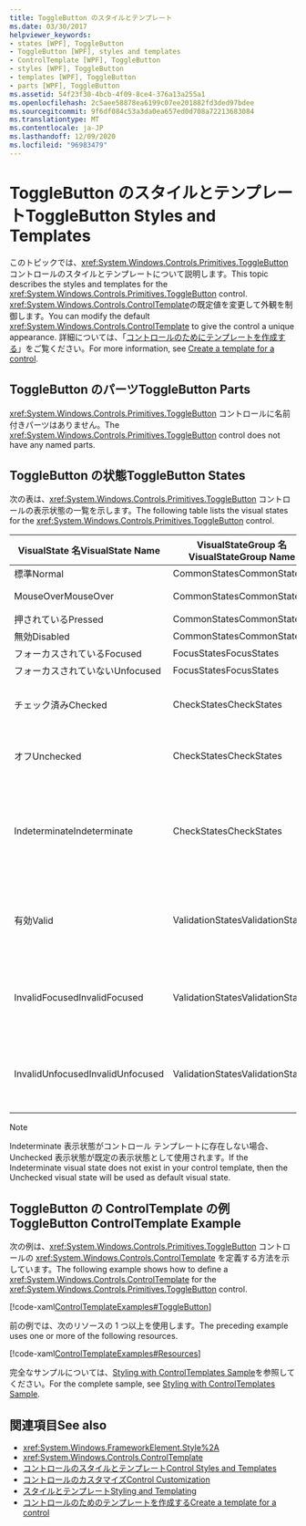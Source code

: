 ```yaml
---
title: ToggleButton のスタイルとテンプレート
ms.date: 03/30/2017
helpviewer_keywords:
- states [WPF], ToggleButton
- ToggleButton [WPF], styles and templates
- ControlTemplate [WPF], ToggleButton
- styles [WPF], ToggleButton
- templates [WPF], ToggleButton
- parts [WPF], ToggleButton
ms.assetid: 54f23f30-4bcb-4f09-8ce4-376a13a255a1
ms.openlocfilehash: 2c5aee58878ea6199c07ee201882fd3ded97bdee
ms.sourcegitcommit: 9f6df084c53a3da0ea657ed0d708a72213683084
ms.translationtype: MT
ms.contentlocale: ja-JP
ms.lasthandoff: 12/09/2020
ms.locfileid: "96983479"
---
```

# <a name="togglebutton-styles-and-templates"></a><span data-ttu-id="c4fe1-102">ToggleButton のスタイルとテンプレート</span><span class="sxs-lookup"><span data-stu-id="c4fe1-102">ToggleButton Styles and Templates</span></span>

<span data-ttu-id="c4fe1-103">このトピックでは、<xref:System.Windows.Controls.Primitives.ToggleButton> コントロールのスタイルとテンプレートについて説明します。</span><span class="sxs-lookup"><span data-stu-id="c4fe1-103">This topic describes the styles and templates for the <xref:System.Windows.Controls.Primitives.ToggleButton> control.</span></span> <span data-ttu-id="c4fe1-104"><xref:System.Windows.Controls.ControlTemplate>の既定値を変更して外観を制御します。</span><span class="sxs-lookup"><span data-stu-id="c4fe1-104">You can modify the default <xref:System.Windows.Controls.ControlTemplate> to give the control a unique appearance.</span></span> <span data-ttu-id="c4fe1-105">詳細については、「[コントロールのためにテンプレートを作成する](/dotnet/desktop-wpf/themes/how-to-create-apply-template)」をご覧ください。</span><span class="sxs-lookup"><span data-stu-id="c4fe1-105">For more information, see [Create a template for a control](/dotnet/desktop-wpf/themes/how-to-create-apply-template).</span></span>

## <a name="togglebutton-parts"></a><span data-ttu-id="c4fe1-106">ToggleButton のパーツ</span><span class="sxs-lookup"><span data-stu-id="c4fe1-106">ToggleButton Parts</span></span>

<span data-ttu-id="c4fe1-107"><xref:System.Windows.Controls.Primitives.ToggleButton> コントロールに名前付きパーツはありません。</span><span class="sxs-lookup"><span data-stu-id="c4fe1-107">The <xref:System.Windows.Controls.Primitives.ToggleButton> control does not have any named parts.</span></span>

## <a name="togglebutton-states"></a><span data-ttu-id="c4fe1-108">ToggleButton の状態</span><span class="sxs-lookup"><span data-stu-id="c4fe1-108">ToggleButton States</span></span>

<span data-ttu-id="c4fe1-109">次の表は、<xref:System.Windows.Controls.Primitives.ToggleButton> コントロールの表示状態の一覧を示します。</span><span class="sxs-lookup"><span data-stu-id="c4fe1-109">The following table lists the visual states for the <xref:System.Windows.Controls.Primitives.ToggleButton> control.</span></span>

|<span data-ttu-id="c4fe1-110">VisualState 名</span><span class="sxs-lookup"><span data-stu-id="c4fe1-110">VisualState Name</span></span>|<span data-ttu-id="c4fe1-111">VisualStateGroup 名</span><span class="sxs-lookup"><span data-stu-id="c4fe1-111">VisualStateGroup Name</span></span>|<span data-ttu-id="c4fe1-112">説明</span><span class="sxs-lookup"><span data-stu-id="c4fe1-112">Description</span></span>|
|-|-|-|
|<span data-ttu-id="c4fe1-113">標準</span><span class="sxs-lookup"><span data-stu-id="c4fe1-113">Normal</span></span>|<span data-ttu-id="c4fe1-114">CommonStates</span><span class="sxs-lookup"><span data-stu-id="c4fe1-114">CommonStates</span></span>|<span data-ttu-id="c4fe1-115">既定の状態です。</span><span class="sxs-lookup"><span data-stu-id="c4fe1-115">The default state.</span></span>|
|<span data-ttu-id="c4fe1-116">MouseOver</span><span class="sxs-lookup"><span data-stu-id="c4fe1-116">MouseOver</span></span>|<span data-ttu-id="c4fe1-117">CommonStates</span><span class="sxs-lookup"><span data-stu-id="c4fe1-117">CommonStates</span></span>|<span data-ttu-id="c4fe1-118">マウス ポインターがコントロール上に配置されています。</span><span class="sxs-lookup"><span data-stu-id="c4fe1-118">The mouse pointer is positioned over the control.</span></span>|
|<span data-ttu-id="c4fe1-119">押されている</span><span class="sxs-lookup"><span data-stu-id="c4fe1-119">Pressed</span></span>|<span data-ttu-id="c4fe1-120">CommonStates</span><span class="sxs-lookup"><span data-stu-id="c4fe1-120">CommonStates</span></span>|<span data-ttu-id="c4fe1-121">コントロールが押されています。</span><span class="sxs-lookup"><span data-stu-id="c4fe1-121">The control is pressed.</span></span>|
|<span data-ttu-id="c4fe1-122">無効</span><span class="sxs-lookup"><span data-stu-id="c4fe1-122">Disabled</span></span>|<span data-ttu-id="c4fe1-123">CommonStates</span><span class="sxs-lookup"><span data-stu-id="c4fe1-123">CommonStates</span></span>|<span data-ttu-id="c4fe1-124">コントロールが無効になっています。</span><span class="sxs-lookup"><span data-stu-id="c4fe1-124">The control is disabled.</span></span>|
|<span data-ttu-id="c4fe1-125">フォーカスされている</span><span class="sxs-lookup"><span data-stu-id="c4fe1-125">Focused</span></span>|<span data-ttu-id="c4fe1-126">FocusStates</span><span class="sxs-lookup"><span data-stu-id="c4fe1-126">FocusStates</span></span>|<span data-ttu-id="c4fe1-127">コントロールにフォーカスがあります。</span><span class="sxs-lookup"><span data-stu-id="c4fe1-127">The control has focus.</span></span>|
|<span data-ttu-id="c4fe1-128">フォーカスされていない</span><span class="sxs-lookup"><span data-stu-id="c4fe1-128">Unfocused</span></span>|<span data-ttu-id="c4fe1-129">FocusStates</span><span class="sxs-lookup"><span data-stu-id="c4fe1-129">FocusStates</span></span>|<span data-ttu-id="c4fe1-130">コントロールにフォーカスがありません。</span><span class="sxs-lookup"><span data-stu-id="c4fe1-130">The control does not have focus.</span></span>|
|<span data-ttu-id="c4fe1-131">チェック済み</span><span class="sxs-lookup"><span data-stu-id="c4fe1-131">Checked</span></span>|<span data-ttu-id="c4fe1-132">CheckStates</span><span class="sxs-lookup"><span data-stu-id="c4fe1-132">CheckStates</span></span>|<span data-ttu-id="c4fe1-133"><xref:System.Windows.Controls.Primitives.ToggleButton.IsChecked%2A> が `true`です。</span><span class="sxs-lookup"><span data-stu-id="c4fe1-133"><xref:System.Windows.Controls.Primitives.ToggleButton.IsChecked%2A> is `true`.</span></span>|
|<span data-ttu-id="c4fe1-134">オフ</span><span class="sxs-lookup"><span data-stu-id="c4fe1-134">Unchecked</span></span>|<span data-ttu-id="c4fe1-135">CheckStates</span><span class="sxs-lookup"><span data-stu-id="c4fe1-135">CheckStates</span></span>|<span data-ttu-id="c4fe1-136"><xref:System.Windows.Controls.Primitives.ToggleButton.IsChecked%2A> が `false`です。</span><span class="sxs-lookup"><span data-stu-id="c4fe1-136"><xref:System.Windows.Controls.Primitives.ToggleButton.IsChecked%2A> is `false`.</span></span>|
|<span data-ttu-id="c4fe1-137">Indeterminate</span><span class="sxs-lookup"><span data-stu-id="c4fe1-137">Indeterminate</span></span>|<span data-ttu-id="c4fe1-138">CheckStates</span><span class="sxs-lookup"><span data-stu-id="c4fe1-138">CheckStates</span></span>|<span data-ttu-id="c4fe1-139"><xref:System.Windows.Controls.Primitives.ToggleButton.IsThreeState%2A> が `true` で、<xref:System.Windows.Controls.Primitives.ToggleButton.IsChecked%2A> が `null` です。</span><span class="sxs-lookup"><span data-stu-id="c4fe1-139"><xref:System.Windows.Controls.Primitives.ToggleButton.IsThreeState%2A> is `true`, and <xref:System.Windows.Controls.Primitives.ToggleButton.IsChecked%2A> is `null`.</span></span>|
|<span data-ttu-id="c4fe1-140">有効</span><span class="sxs-lookup"><span data-stu-id="c4fe1-140">Valid</span></span>|<span data-ttu-id="c4fe1-141">ValidationStates</span><span class="sxs-lookup"><span data-stu-id="c4fe1-141">ValidationStates</span></span>|<span data-ttu-id="c4fe1-142">コントロールでは <xref:System.Windows.Controls.Validation> クラスが使用されており、<xref:System.Windows.Controls.Validation.HasError%2A?displayProperty=nameWithType> 添付プロパティは `false` です。</span><span class="sxs-lookup"><span data-stu-id="c4fe1-142">The control uses the <xref:System.Windows.Controls.Validation> class and the <xref:System.Windows.Controls.Validation.HasError%2A?displayProperty=nameWithType> attached property is `false`.</span></span>|
|<span data-ttu-id="c4fe1-143">InvalidFocused</span><span class="sxs-lookup"><span data-stu-id="c4fe1-143">InvalidFocused</span></span>|<span data-ttu-id="c4fe1-144">ValidationStates</span><span class="sxs-lookup"><span data-stu-id="c4fe1-144">ValidationStates</span></span>|<span data-ttu-id="c4fe1-145"><xref:System.Windows.Controls.Validation.HasError%2A?displayProperty=nameWithType> 添付プロパティは `true` で、コントロールにフォーカスがあります。</span><span class="sxs-lookup"><span data-stu-id="c4fe1-145">The <xref:System.Windows.Controls.Validation.HasError%2A?displayProperty=nameWithType> attached property is `true` and the control has focus.</span></span>|
|<span data-ttu-id="c4fe1-146">InvalidUnfocused</span><span class="sxs-lookup"><span data-stu-id="c4fe1-146">InvalidUnfocused</span></span>|<span data-ttu-id="c4fe1-147">ValidationStates</span><span class="sxs-lookup"><span data-stu-id="c4fe1-147">ValidationStates</span></span>|<span data-ttu-id="c4fe1-148"><xref:System.Windows.Controls.Validation.HasError%2A?displayProperty=nameWithType> 添付プロパティは `true` で、コントロールにフォーカスがありません。</span><span class="sxs-lookup"><span data-stu-id="c4fe1-148">The <xref:System.Windows.Controls.Validation.HasError%2A?displayProperty=nameWithType> attached property is `true` and the control does not have focus.</span></span>|

> [!NOTE]
> <span data-ttu-id="c4fe1-149">Indeterminate 表示状態がコントロール テンプレートに存在しない場合、Unchecked 表示状態が既定の表示状態として使用されます。</span><span class="sxs-lookup"><span data-stu-id="c4fe1-149">If the Indeterminate visual state does not exist in your control template, then the Unchecked visual state will be used as default visual state.</span></span>

## <a name="togglebutton-controltemplate-example"></a><span data-ttu-id="c4fe1-150">ToggleButton の ControlTemplate の例</span><span class="sxs-lookup"><span data-stu-id="c4fe1-150">ToggleButton ControlTemplate Example</span></span>

<span data-ttu-id="c4fe1-151">次の例は、<xref:System.Windows.Controls.Primitives.ToggleButton> コントロールの <xref:System.Windows.Controls.ControlTemplate> を定義する方法を示しています。</span><span class="sxs-lookup"><span data-stu-id="c4fe1-151">The following example shows how to define a <xref:System.Windows.Controls.ControlTemplate> for the <xref:System.Windows.Controls.Primitives.ToggleButton> control.</span></span>

[!code-xaml[ControlTemplateExamples#ToggleButton](~/samples/snippets/csharp/VS_Snippets_Wpf/ControlTemplateExamples/CS/resources/combobox.xaml#togglebutton)]

<span data-ttu-id="c4fe1-152">前の例では、次のリソースの 1 つ以上を使用します。</span><span class="sxs-lookup"><span data-stu-id="c4fe1-152">The preceding example uses one or more of the following resources.</span></span>

[!code-xaml[ControlTemplateExamples#Resources](~/samples/snippets/csharp/VS_Snippets_Wpf/ControlTemplateExamples/CS/resources/shared.xaml#resources)]

<span data-ttu-id="c4fe1-153">完全なサンプルについては、[Styling with ControlTemplates Sample](https://github.com/Microsoft/WPF-Samples/tree/master/Styles%20&%20Templates/IntroToStylingAndTemplating)を参照してください。</span><span class="sxs-lookup"><span data-stu-id="c4fe1-153">For the complete sample, see [Styling with ControlTemplates Sample](https://github.com/Microsoft/WPF-Samples/tree/master/Styles%20&%20Templates/IntroToStylingAndTemplating).</span></span>

## <a name="see-also"></a><span data-ttu-id="c4fe1-154">関連項目</span><span class="sxs-lookup"><span data-stu-id="c4fe1-154">See also</span></span>

- <xref:System.Windows.FrameworkElement.Style%2A>
- <xref:System.Windows.Controls.ControlTemplate>
- [<span data-ttu-id="c4fe1-155">コントロールのスタイルとテンプレート</span><span class="sxs-lookup"><span data-stu-id="c4fe1-155">Control Styles and Templates</span></span>](control-styles-and-templates.md)
- [<span data-ttu-id="c4fe1-156">コントロールのカスタマイズ</span><span class="sxs-lookup"><span data-stu-id="c4fe1-156">Control Customization</span></span>](control-customization.md)
- [<span data-ttu-id="c4fe1-157">スタイルとテンプレート</span><span class="sxs-lookup"><span data-stu-id="c4fe1-157">Styling and Templating</span></span>](/dotnet/desktop-wpf/fundamentals/styles-templates-overview)
- [<span data-ttu-id="c4fe1-158">コントロールのためのテンプレートを作成する</span><span class="sxs-lookup"><span data-stu-id="c4fe1-158">Create a template for a control</span></span>](/dotnet/desktop-wpf/themes/how-to-create-apply-template)
